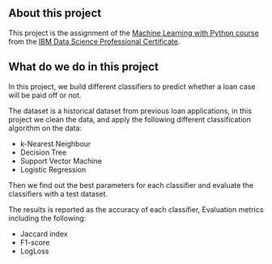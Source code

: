 ## About this project
This project is the assignment of the [Machine Learning with Python course](https://www.coursera.org/learn/machine-learning-with-python) from the [IBM Data Science Professional Certificate](https://www.coursera.org/professional-certificates/ibm-data-science).

## What do we do in this project

In this project, we build different classifiers to predict whether a loan case will be paid off or not.

The dataset is a historical dataset from previous loan applications, 
in this project we clean the data, and apply the following different classification algorithm on the data:

- k-Nearest Neighbour
- Decision Tree
- Support Vector Machine
- Logistic Regression

Then we find out the best parameters for each classifier and evaluate the classifiers with a test dataset.

The results is reported as the accuracy of each classifier, Evaluation metrics including the following:

- Jaccard index
- F1-score
- LogLoss

                                                        
